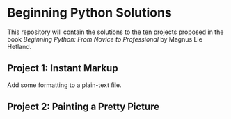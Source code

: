 # Beginning Python Solutions
This repository will contain the solutions to the ten projects proposed in the book *Beginning Python: From Novice to Professional* by Magnus Lie Hetland.

## Project 1: Instant Markup
Add some formatting to a plain-text file.

## Project 2: Painting a Pretty Picture
